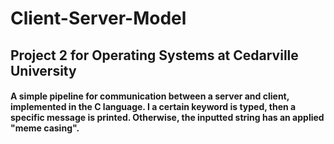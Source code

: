 # Client-Server-Model

## Project 2 for Operating Systems at Cedarville University

#### A simple pipeline for communication between a server and client, implemented in the C language. I a certain keyword is typed, then a specific message is printed. Otherwise, the inputted string has an applied "meme casing".
